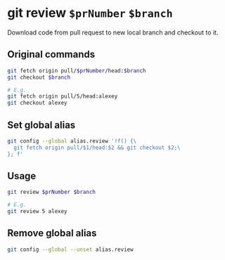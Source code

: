 # git review `$prNumber` `$branch`

Download code from pull request to new local branch and checkout to it.

## Original commands

```bash
git fetch origin pull/$prNumber/head:$branch
git checkout $branch

# E.g.
git fetch origin pull/5/head:alexey
git checkout alexey
```

## Set global alias

```bash
git config --global alias.review '!f() {\
  git fetch origin pull/$1/head:$2 && git checkout $2;\
}; f'
```

## Usage

```bash
git review $prNumber $branch

# E.g.
git review 5 alexey
```

## Remove global alias

```bash
git config --global --unset alias.review
```
